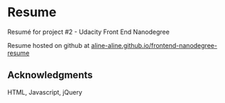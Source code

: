 # Resume

Resumé for project #2 - Udacity Front End Nanodegree

Resume hosted on github at [aline-aline.github.io/frontend-nanodegree-resume](https://aline-aline.github.io/frontend-nanodegree-resume/)

## Acknowledgments

HTML, Javascript, jQuery
